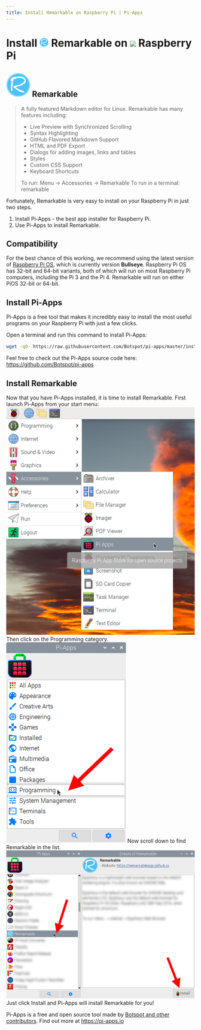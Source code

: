 ```yaml
---
title: Install Remarkable on Raspberry Pi | Pi-Apps
---
```

<div class="simple-install-content content">

# Install <img src="/img/app-icons/Remarkable/icon-64.png" height=24> Remarkable on <img src=https://www.vectorlogo.zone/logos/raspberrypi/raspberrypi-icon.svg height=24> Raspberry Pi

## <img src="/img/app-icons/Remarkable/icon-64.png"> Remarkable
> A fully featured Markdown editor for Linux.
> Remarkable has many features including:
> - Live Preview with Synchronized Scrolling
> - Syntax Highlighting
> - GitHub Flavored Markdown Support
> - HTML and PDF Export
> - Dialogs for adding images, links and tables
> - Styles
> - Custom CSS Support
> - Keyboard Shortcuts
> 
> To run: Menu -> Accessories -> Remarkable
> To run in a terminal: remarkable

Fortunately, Remarkable is very easy to install on your Raspberry Pi in just two steps.
1. Install Pi-Apps - the best app installer for Raspberry Pi.
2. Use Pi-Apps to install Remarkable.
</div>
<div class="simple-install-content content">

## Compatibility
For the best chance of this working, we recommend using the latest version of [Raspberry Pi OS](https://www.raspberrypi.com/software/), which is currently version **Bullseye**.
Raspberry Pi OS has 32-bit and 64-bit variants, both of which will run on most Raspberry Pi computers, including the Pi 3 and the Pi 4.
Remarkable will run on either PiOS 32-bit or 64-bit.
</div>
<div class="simple-install-content content">

## Install Pi-Apps

Pi-Apps is a free tool that makes it incredibly easy to install the most useful programs on your Raspberry Pi with just a few clicks.

Open a terminal and run this command to install Pi-Apps:
```bash
wget -qO- https://raw.githubusercontent.com/Botspot/pi-apps/master/install | bash
```
Feel free to check out the Pi-Apps source code here: https://github.com/Botspot/pi-apps
</div>
<div class="simple-install-content content">

## Install Remarkable

Now that you have Pi-Apps installed, it is time to install Remarkable.
First launch Pi-Apps from your start menu:
<img src="/img/start-menu.png">
Then click on the Programming category.
<img src="/img/category-selections/Programming.png">
Now scroll down to find Remarkable in the list.
<img src="/img/app-icons/Remarkable/app-selection.png">
Just click Install and Pi-Apps will install Remarkable for you!
</div>
<div class="simple-install-content content">

Pi-Apps is a free and open source tool made by [Botspot and other contributors](/about/#contributors). Find out more at https://pi-apps.io
</div>
